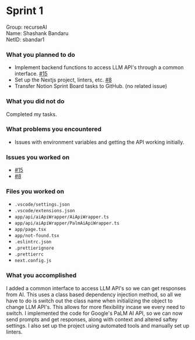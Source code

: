 # Sprint 1
Group: recurseAI  
Name: Shashank Bandaru  
NetID: sbandar1  

### What you planned to do
- Implement backend functions to access LLM API's through a common interface. [#15](https://github.com/utk-cs340-fall23/recurseAI/issues/15)
- Set up the Nextjs project, linters, etc. [#8](https://github.com/utk-cs340-fall23/recurseAI/issues/8)
- Transfer Notion Sprint Board tasks to GitHub. (no related issue)

### What you did not do
Completed my tasks.

### What problems you encountered
- Issues with environment variables and getting the API working initially.

### Issues you worked on
- [#15](https://github.com/utk-cs340-fall23/recurseAI/issues/15)
- [#8](https://github.com/utk-cs340-fall23/recurseAI/issues/8)

### Files you worked on
- `.vscode/settings.json`
- `.vscode/extensions.json`
- `app/api/aiApiWrapper/AiApiWrapper.ts`
- `app/api/aiApiWrapper/PalmAiApiWrapper.ts`
- `app/page.tsx`
- `app/not-found.tsx`
- `.eslintrc.json`
- `.prettierignore`
- `.prettierrc`
- `next.config.js`

### What you accomplished
I added a common interface to access LLM API's so we can get responses from AI. This uses a class based dependency injection method, so all we have to do is switch out the class name when initializing the object to change LLM API's. This allows for more flexibility incase we every need to switch. I implemented the code for Google's PaLM AI API, so we can now send prompts and get responses, along with context and altered saftey settings. I also set up the project using automated tools and manually set up linters.